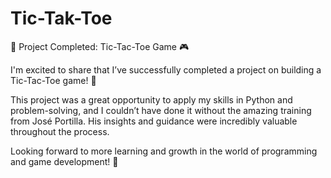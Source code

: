 # Tic-Tak-Toe
🚀 Project Completed: Tic-Tac-Toe Game 🎮

I'm excited to share that I’ve successfully completed a project on building a Tic-Tac-Toe game! 🎉

This project was a great opportunity to apply my skills in Python and problem-solving, and I couldn’t have done it without the amazing training from José Portilla. His insights and guidance were incredibly valuable throughout the process.

Looking forward to more learning and growth in the world of programming and game development! 🙌
